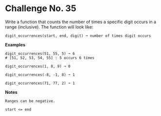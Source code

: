 # Challenge No. 35

Write a function that counts the number of times a specific digit occurs in a range (inclusive). The function will look like:

    digit_occurrences(start, end, digit) ➞ number of times digit occurs

**Examples**

    digit_occurrences(51, 55, 5) ➞ 6
    # [51, 52, 53, 54, 55] : 5 occurs 6 times
     
    digit_occurrences(1, 8, 9) ➞ 0
     
    digit_occurrences(-8, -1, 8) ➞ 1
     
    digit_occurrences(71, 77, 2) ➞ 1

**Notes**

    Ranges can be negative.

    start <= end